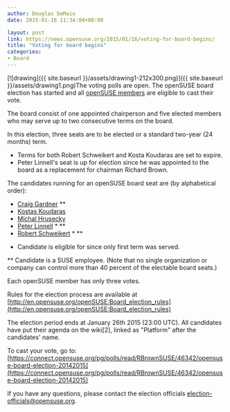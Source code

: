 ```yaml
---
author: Douglas DeMaio
date: 2015-01-16 11:34:04+00:00

layout: post
link: https://news.opensuse.org/2015/01/16/voting-for-board-begins/
title: "Voting for board begins"
categories:
- Board
---
```

[![drawing]({{ site.baseurl }}/assets/drawing1-212x300.png)]({{ site.baseurl }}/assets/drawing1.png)The voting polls are open. The openSUSE board election has started and all [openSUSE members](http://en.opensuse.org/Members) are eligible to cast their vote.

The board consist of one appointed chairperson and five elected members who may serve up to two consecutive terms on the board.

In this election, three seats are to be elected or a standard two-year (24 months) term.
- Terms for both Robert Schweikert and Kosta Koudaras are set to expire.
- Peter Linnell's seat is up for election since he was appointed to the board as a replacement for chairman Richard Brown.

The candidates running for an openSUSE board seat are (by alphabetical order):
- [Craig Gardner](https://connect.opensuse.org/pg/profile/ganglia) **
- [Kostas Koudaras](https://connect.opensuse.org/pg/profile/warlordfff)
- [Michal Hrusecky](https://en.opensuse.org/User:-miska-)
- [Peter Linnell](https://en.opensuse.org/User:Mrdocs) * **
- [Robert Schweikert](https://en.opensuse.org/User:Rjschwei) * **

* Candidate is eligible for since only first term was served.

** Candidate is a SUSE employee. (Note that no single organization or company can control more than 40 percent of the electable board seats.)

Each openSUSE member has only three votes.

Rules for the election process are available at [http://en.opensuse.org/openSUSE:Board_election_rules](http://en.opensuse.org/openSUSE:Board_election_rules)

The election period ends at January 26th 2015 (23:00 UTC). All candidates have put their agenda on the wiki[2], linked as "Platform" after the candidates' name.

To cast your vote, go to: [https://connect.opensuse.org/pg/polls/read/RBrownSUSE/46342/opensuse-board-election-20142015](https://connect.opensuse.org/pg/polls/read/RBrownSUSE/46342/opensuse-board-election-20142015)

If you have any questions, please contact the election officials [election-officials@opensuse.org](mailto:election-officials@opensuse.org).		
